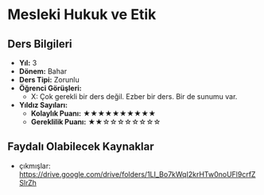 # Mesleki Hukuk ve Etik

## Ders Bilgileri

- **Yıl:** 3
- **Dönem:** Bahar
- **Ders Tipi:** Zorunlu
- **Öğrenci Görüşleri:**
  - X: Çok gerekli bir ders değil. Ezber bir ders. Bir de sunumu var.
- **Yıldız Sayıları:**
  - **Kolaylık Puanı:** ★★★★★★★★★★
  - **Gereklilik Puanı:** ★★☆☆☆☆☆☆☆☆


## Faydalı Olabilecek Kaynaklar

- çıkmışlar: https://drive.google.com/drive/folders/1LI_Bo7kWqI2krHTw0noUFl9crfZSlrZh
